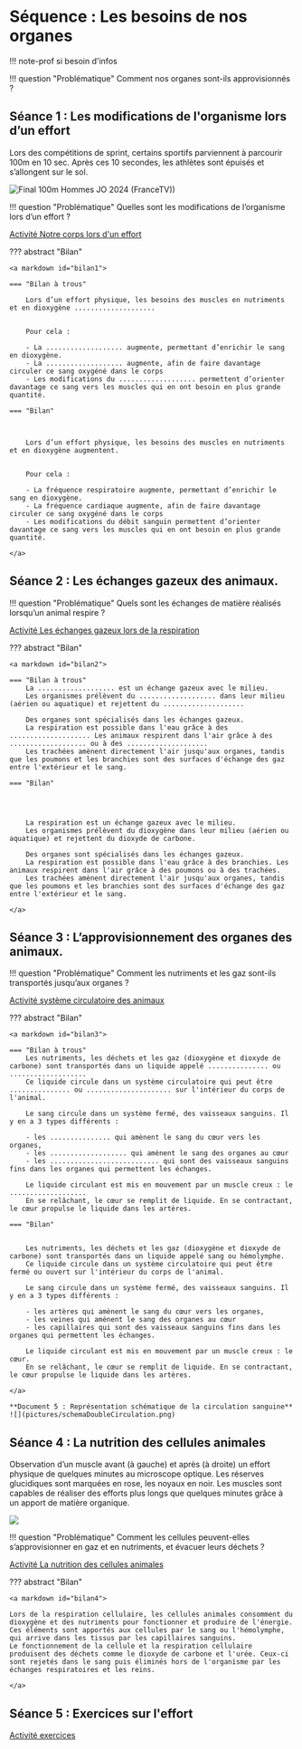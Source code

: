 # Séquence : Les besoins de nos organes

!!! note-prof
    si besoin d'infos


!!! question "Problématique"
    Comment nos organes sont-ils approvisionnés ? 

    



## Séance 1 : Les modifications de l'organisme lors d’un effort

Lors des compétitions de sprint, certains sportifs parviennent à parcourir 100m en 10 sec. Après ces 10 secondes, les athlètes sont épuisés et s’allongent sur le sol.

![Final 100m Hommes JO 2024 (FranceTV))](pictures/fin100m.png)


!!! question "Problématique"
    Quelles sont les modifications de l’organisme lors d’un effort ?

[Activité Notre corps lors d'un effort](../effortsPhysiques)




??? abstract "Bilan"

    <a markdown id="bilan1">

    === "Bilan à trous"
    
        Lors d’un effort physique, les besoins des muscles en nutriments et en dioxygène ....................


        Pour cela :

        - La ................... augmente, permettant d’enrichir le sang en dioxygène.
        - La ................... augmente, afin de faire davantage circuler ce sang oxygéné dans le corps
        - Les modifications du ................... permettent d’orienter davantage ce sang vers les muscles qui en ont besoin en plus grande quantité.
  
    === "Bilan"

        

        Lors d’un effort physique, les besoins des muscles en nutriments et en dioxygène augmentent.


        Pour cela :

        - La fréquence respiratoire augmente, permettant d’enrichir le sang en dioxygène.
        - La fréquence cardiaque augmente, afin de faire davantage circuler ce sang oxygéné dans le corps
        - Les modifications du débit sanguin permettent d’orienter davantage ce sang vers les muscles qui en ont besoin en plus grande quantité.
        
    </a>

## Séance 2 : Les échanges gazeux des animaux.

!!! question "Problématique"
    Quels sont les échanges de matière réalisés lorsqu’un animal respire ?
    
[Activité Les échanges gazeux lors de la respiration](../echangesGazAni)




??? abstract "Bilan"

    <a markdown id="bilan2">

    === "Bilan à trous"
        La ................... est un échange gazeux avec le milieu.
        Les organismes prélèvent du ................... dans leur milieu (aérien ou aquatique) et rejettent du ....................

        Des organes sont spécialisés dans les échanges gazeux.
        La respiration est possible dans l'eau grâce à des .................... Les animaux respirent dans l'air grâce à des ................... ou à des ....................
        Les trachées amènent directement l'air jusqu'aux organes, tandis que les poumons et les branchies sont des surfaces d'échange des gaz entre l'extérieur et le sang.

    === "Bilan"

        


        La respiration est un échange gazeux avec le milieu.
        Les organismes prélèvent du dioxygène dans leur milieu (aérien ou aquatique) et rejettent du dioxyde de carbone.

        Des organes sont spécialisés dans les échanges gazeux.
        La respiration est possible dans l'eau grâce à des branchies. Les animaux respirent dans l'air grâce à des poumons ou à des trachées.
        Les trachées amènent directement l'air jusqu'aux organes, tandis que les poumons et les branchies sont des surfaces d'échange des gaz entre l'extérieur et le sang.

    </a>

## Séance 3 : L’approvisionnement des organes des animaux.

!!! question "Problématique"
    Comment les nutriments et les gaz sont-ils transportés jusqu’aux organes ?
    
[Activité système circulatoire des animaux](../systCircu)


??? abstract "Bilan"

    <a markdown id="bilan3">

    === "Bilan à trous"
        Les nutriments, les déchets et les gaz (dioxygène et dioxyde de carbone) sont transportés dans un liquide appelé ............... ou ...................
        Ce liquide circule dans un système circulatoire qui peut être ............... ou ..................... sur l'intérieur du corps de l'animal.

        Le sang circule dans un système fermé, des vaisseaux sanguins. Il y en a 3 types différents :
        
        - les ............... qui amènent le sang du cœur vers les organes,
        - les ................... qui amènent le sang des organes au cœur
        - les ........................... qui sont des vaisseaux sanguins fins dans les organes qui permettent les échanges.

        Le liquide circulant est mis en mouvement par un muscle creux : le ...................
        En se relâchant, le cœur se remplit de liquide. En se contractant, le cœur propulse le liquide dans les artères.

    === "Bilan"


        Les nutriments, les déchets et les gaz (dioxygène et dioxyde de carbone) sont transportés dans un liquide appelé sang ou hémolymphe.
        Ce liquide circule dans un système circulatoire qui peut être fermé ou ouvert sur l'intérieur du corps de l'animal.

        Le sang circule dans un système fermé, des vaisseaux sanguins. Il y en a 3 types différents :
        
        - les artères qui amènent le sang du cœur vers les organes,
        - les veines qui amènent le sang des organes au cœur
        - les capillaires qui sont des vaisseaux sanguins fins dans les organes qui permettent les échanges.

        Le liquide circulant est mis en mouvement par un muscle creux : le cœur.
        En se relâchant, le cœur se remplit de liquide. En se contractant, le cœur propulse le liquide dans les artères.

    </a>

    **Document 5 : Représentation schématique de la circulation sanguine**
    ![](pictures/schemaDoubleCirculation.png)

<div style="page-break-after: always;"></div>


## Séance 4 : La nutrition des cellules animales


Observation d’un muscle avant (à gauche) et après (à droite) un effort physique de quelques minutes au microscope optique.
Les réserves glucidiques sont marquées en rose, les noyaux en noir. Les muscles sont capables de réaliser des efforts plus longs que quelques minutes grâce à un apport de matière organique.


![](pictures/consoGlucCellMuscle.png)

!!! question "Problématique"
    Comment les cellules peuvent-elles s’approvisionner en gaz et en nutriments, et évacuer leurs déchets ?




[Activité La nutrition des cellules animales](../nutriCellAni)


??? abstract "Bilan"


    <a markdown id="bilan4">

    Lors de la respiration cellulaire, les cellules animales consomment du dioxygène et des nutriments pour fonctionner et produire de l'énergie.
    Ces éléments sont apportés aux cellules par le sang ou l'hémolymphe, qui arrive dans les tissus par les capillaires sanguins.
    Le fonctionnement de la cellule et la respiration cellulaire produisent des déchets comme le dioxyde de carbone et l'urée. Ceux-ci sont rejetés dans le sang puis éliminés hors de l'organisme par les échanges respiratoires et les reins.

    </a>
    
## Séance 5 : Exercices sur l'effort



[Activité exercices](../exercices)
